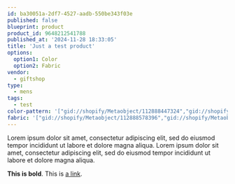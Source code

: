 ```yaml
---
id: ba30051a-2df7-4527-aadb-550be343f03e
published: false
blueprint: product
product_id: 9648212541788
published_at: '2024-11-28 18:33:05'
title: 'Just a test product'
options:
  option1: Color
  option2: Fabric
vendor:
  - giftshop
type:
  - mens
tags:
  - test
color-pattern: '["gid://shopify/Metaobject/112888447324","gid://shopify/Metaobject/112888545628"]'
fabric: '["gid://shopify/Metaobject/112888578396","gid://shopify/Metaobject/112888611164"]'
---
```

<p>Lorem ipsum dolor sit amet, consectetur adipiscing elit, sed do eiusmod tempor incididunt ut labore et dolore magna aliqua. Lorem ipsum dolor sit amet, consectetur adipiscing elit, sed do eiusmod tempor incididunt ut labore et dolore magna aliqua.</p>
<p><strong>This is bold</strong>. This is <a href="https://google.com" rel="noopener" target="_blank">a link</a>.</p>